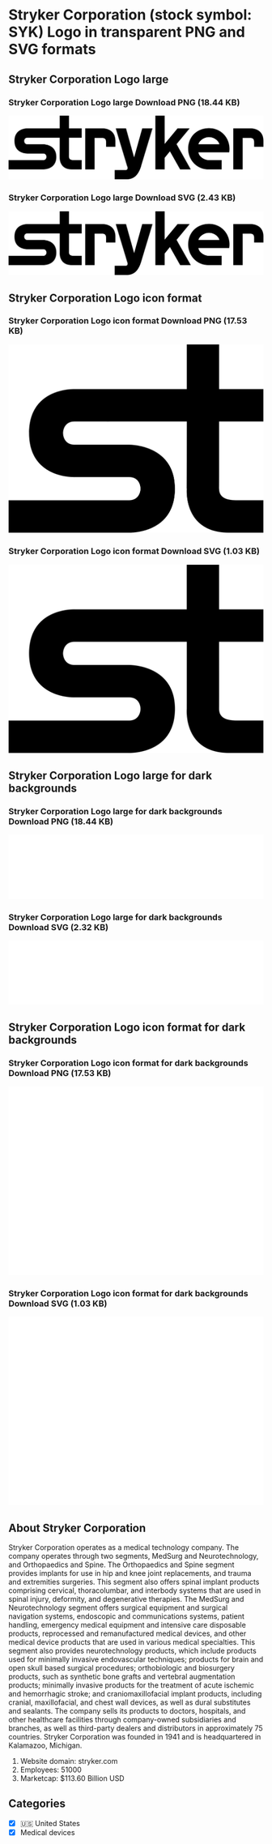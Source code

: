 # Stryker Corporation (stock symbol: SYK) Logo in transparent PNG and SVG formats

## Stryker Corporation Logo large

### Stryker Corporation Logo large Download PNG (18.44 KB)

![Stryker Corporation Logo large Download PNG (18.44 KB)](/img/orig/SYK_BIG-568383a4.png)

### Stryker Corporation Logo large Download SVG (2.43 KB)

![Stryker Corporation Logo large Download SVG (2.43 KB)](/img/orig/SYK_BIG-af2cd1a8.svg)

## Stryker Corporation Logo icon format

### Stryker Corporation Logo icon format Download PNG (17.53 KB)

![Stryker Corporation Logo icon format Download PNG (17.53 KB)](/img/orig/SYK-8091df98.png)

### Stryker Corporation Logo icon format Download SVG (1.03 KB)

![Stryker Corporation Logo icon format Download SVG (1.03 KB)](/img/orig/SYK-d9b75b53.svg)

## Stryker Corporation Logo large for dark backgrounds

### Stryker Corporation Logo large for dark backgrounds Download PNG (18.44 KB)

![Stryker Corporation Logo large for dark backgrounds Download PNG (18.44 KB)](/img/orig/SYK_BIG.D-0bfaedc2.png)

### Stryker Corporation Logo large for dark backgrounds Download SVG (2.32 KB)

![Stryker Corporation Logo large for dark backgrounds Download SVG (2.32 KB)](/img/orig/SYK_BIG.D-54980f39.svg)

## Stryker Corporation Logo icon format for dark backgrounds

### Stryker Corporation Logo icon format for dark backgrounds Download PNG (17.53 KB)

![Stryker Corporation Logo icon format for dark backgrounds Download PNG (17.53 KB)](/img/orig/SYK.D-e9cd0f60.png)

### Stryker Corporation Logo icon format for dark backgrounds Download SVG (1.03 KB)

![Stryker Corporation Logo icon format for dark backgrounds Download SVG (1.03 KB)](/img/orig/SYK.D-690a7a73.svg)

## About Stryker Corporation

Stryker Corporation operates as a medical technology company. The company operates through two segments, MedSurg and Neurotechnology, and Orthopaedics and Spine. The Orthopaedics and Spine segment provides implants for use in hip and knee joint replacements, and trauma and extremities surgeries. This segment also offers spinal implant products comprising cervical, thoracolumbar, and interbody systems that are used in spinal injury, deformity, and degenerative therapies. The MedSurg and Neurotechnology segment offers surgical equipment and surgical navigation systems, endoscopic and communications systems, patient handling, emergency medical equipment and intensive care disposable products, reprocessed and remanufactured medical devices, and other medical device products that are used in various medical specialties. This segment also provides neurotechnology products, which include products used for minimally invasive endovascular techniques; products for brain and open skull based surgical procedures; orthobiologic and biosurgery products, such as synthetic bone grafts and vertebral augmentation products; minimally invasive products for the treatment of acute ischemic and hemorrhagic stroke; and craniomaxillofacial implant products, including cranial, maxillofacial, and chest wall devices, as well as dural substitutes and sealants. The company sells its products to doctors, hospitals, and other healthcare facilities through company-owned subsidiaries and branches, as well as third-party dealers and distributors in approximately 75 countries. Stryker Corporation was founded in 1941 and is headquartered in Kalamazoo, Michigan.

1. Website domain: stryker.com
2. Employees: 51000
3. Marketcap: $113.60 Billion USD


## Categories
- [x] 🇺🇸 United States
- [x] Medical devices
